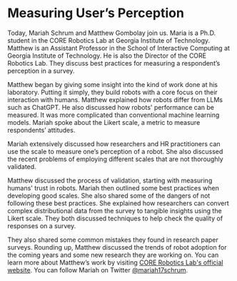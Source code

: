 # Measuring User’s Perception

Today, Mariah Schrum and Matthew Gombolay join us. Maria is a Ph.D. student in the CORE Robotics Lab at Georgia Institute of Technology. Matthew is an Assistant Professor in the School of Interactive Computing at Georgia Institute of Technology. He is also the Director of the CORE Robotics Lab. They discuss best practices for measuring a respondent’s perception in a survey.

Matthew began by giving some insight into the kind of work done at his laboratory. Putting it simply, they build robots with a core focus on their interaction with humans. Matthew explained how robots differ from LLMs such as ChatGPT. He also discussed how robots' performance can be measured. It was more complicated than conventional machine learning models. Mariah spoke about the Likert scale, a metric to measure respondents’ attitudes. 

Mariah extensively discussed how researchers and HR practitioners can use the scale to measure one’s perception of a robot. She also discussed the recent problems of employing different scales that are not thoroughly validated.

Matthew discussed the process of validation, starting with measuring humans' trust in robots. Mariah then outlined some best practices when developing good scales. She also shared some of the dangers of not following these best practices. She explained how researchers can convert complex distributional data from the survey to tangible insights using the Likert scale. They both discussed techniques to help check the quality of responses on a survey.

They also shared some common mistakes they found in research paper surveys. Rounding up, Matthew discussed the trends of robot adoption for the coming years and some new research they are working on. You can learn more about Matthew’s work by visiting [CORE Robotics Lab's official website](https://core-robotics.gatech.edu/). You can follow Mariah on Twitter [@mariah17schrum](https://twitter.com/mariah17schrum?lang=en).